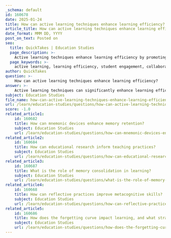 ```yaml
---
_schema: default
id: 160678
date: 2025-01-24
title: How can active learning techniques enhance learning efficiency?
article_title: How can active learning techniques enhance learning efficiency?
date_format: MMM DD, YYYY
post_on_text: Posted on
seo:
  title: QuickTakes | Education Studies
  page_description: >-
    Active learning techniques enhance learning efficiency by promoting engagement, collaboration, and critical thinking among students, leading to improved academic performance and real-world skills.
  page_keywords: >-
    active learning, learning efficiency, student engagement, collaborative learning, critical thinking, academic outcomes, cognitive benefits, real-world relevance, inclusive learning, STEM education
author: QuickTakes
question: >-
    How can active learning techniques enhance learning efficiency?
answer: >-
    Active learning techniques can significantly enhance learning efficiency by fostering deeper engagement, collaboration, and critical thinking among students. Here are several ways in which these techniques contribute to improved learning outcomes:\n\n1. **Enhanced Learning Outcomes**: Active learning encourages students to engage with the material actively rather than passively absorbing information. Research indicates that students who participate in collaborative learning environments often achieve better academic results. This is particularly true in complex subjects like chemistry, where sharing diverse perspectives can lead to a more comprehensive understanding of concepts (Leopold & Smith).\n\n2. **Active Engagement**: Techniques such as problem-based discussions and think-pair-share promote active participation. When students are involved in discussions, they are more likely to engage with the material, which enhances their understanding and retention. This active engagement is crucial in STEM education, where applying knowledge to real-world scenarios can deepen comprehension (Bodner & Elmas).\n\n3. **Collaborative Learning**: Group work allows students to learn from one another, catering to different learning styles. Collaborative note-taking during discussions helps students consolidate information and prioritize key concepts, making their notes more effective for future study sessions. This peer teaching reinforces understanding and encourages students to articulate their thoughts clearly.\n\n4. **Cognitive Benefits**: Active learning techniques promote meaningful discussions that encourage students to reflect on their ideas and the ideas of others. This reflective process enhances their ability to summarize and synthesize information, leading to better retention and understanding of the material. Engaging in discussions also fosters critical thinking skills, as students must evaluate and respond to differing viewpoints.\n\n5. **Real-World Relevance**: By linking classroom learning to real-world applications, active learning techniques increase student engagement. When students see the relevance of their studies, they are more motivated to participate actively in their education. This connection helps develop critical thinking, problem-solving, and collaboration skills essential for future success.\n\n6. **Inclusive Learning Environments**: Active learning strategies can create a safe and welcoming learning community. By incorporating diverse activities and allowing students to direct their own learning experiences, educators can cater to various learning preferences and promote a sense of belonging among students.\n\nIn summary, active learning techniques enhance learning efficiency by promoting engagement, collaboration, and critical thinking. These strategies not only improve academic performance but also prepare students for real-world challenges by developing essential skills that extend beyond the classroom.
subject: Education Studies
file_name: how-can-active-learning-techniques-enhance-learning-efficiency.md
url: /learn/education-studies/questions/how-can-active-learning-techniques-enhance-learning-efficiency
score: -1.0
related_article1:
    id: 160682
    title: How can mnemonic devices enhance memory retention?
    subject: Education Studies
    url: /learn/education-studies/questions/how-can-mnemonic-devices-enhance-memory-retention
related_article2:
    id: 160684
    title: How can educational research inform teaching practices?
    subject: Education Studies
    url: /learn/education-studies/questions/how-can-educational-research-inform-teaching-practices
related_article3:
    id: 160687
    title: What is the role of memory consolidation in learning?
    subject: Education Studies
    url: /learn/education-studies/questions/what-is-the-role-of-memory-consolidation-in-learning
related_article4:
    id: 160668
    title: How can reflective practices improve metacognitive skills?
    subject: Education Studies
    url: /learn/education-studies/questions/how-can-reflective-practices-improve-metacognitive-skills
related_article5:
    id: 160686
    title: How does the forgetting curve impact learning, and what strategies can combat it?
    subject: Education Studies
    url: /learn/education-studies/questions/how-does-the-forgetting-curve-impact-learning-and-what-strategies-can-combat-it
---
```


&nbsp;